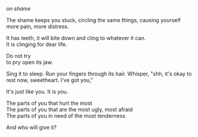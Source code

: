 *on shame*

The shame keeps you stuck, circling the same things, causing yourself more pain, more distress.  

It has teeth, it will bite down and cling to whatever it can.  
It is clinging for dear life.  
 
Do not try  
to pry open its jaw.  
 
Sing it to sleep. Run your fingers through its hair. Whisper, "shh, it's okay to rest now, sweetheart. I've got you,"  
 
It's just like you. It is you.  
 
The parts of you that hurt the most  
The parts of you that are the most ugly, most afraid  
The parts of you in need of the most tenderness  
 
And who will give it?
